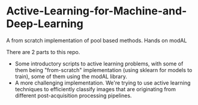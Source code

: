 # Active-Learning-for-Machine-and-Deep-Learning
A from scratch implementation of pool based methods. Hands on modAL

There are 2 parts to this repo.

- Some introductory scripts to active learning problems, with some of them being "from-scratch" implementation (using sklearn for models to train), some of them using the modAL library.
- A more challenging implementation. We're trying to use active learning techniques to efficiently classify images that are originating from different post-acquisition processing pipelines.
